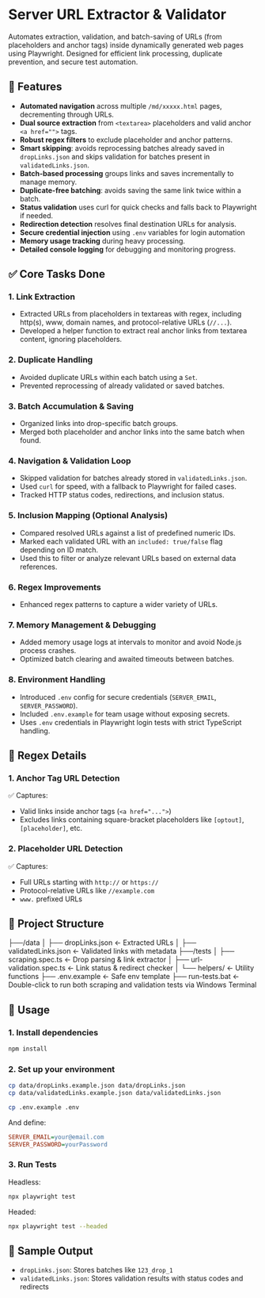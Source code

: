 # Server URL Extractor & Validator

Automates extraction, validation, and batch-saving of URLs (from placeholders and anchor tags) inside dynamically generated web pages using Playwright. Designed for efficient link processing, duplicate prevention, and secure test automation.



## 🔧 Features

- **Automated navigation** across multiple `/md/xxxxx.html` pages, decrementing through URLs.
- **Dual source extraction** from `<textarea>` placeholders and valid anchor `<a href="">` tags.
- **Robust regex filters** to exclude placeholder and anchor patterns.
- **Smart skipping**: avoids reprocessing batches already saved in `dropLinks.json` and skips validation for batches present in `validatedLinks.json`.
- **Batch-based processing** groups links and saves incrementally to manage memory.
- **Duplicate-free batching**: avoids saving the same link twice within a batch.
- **Status validation** uses curl for quick checks and falls back to Playwright if needed.
- **Redirection detection** resolves final destination URLs for analysis.
- **Secure credential injection** using `.env` variables for login automation
- **Memory usage tracking** during heavy processing.
- **Detailed console logging** for debugging and monitoring progress.



## ✅ Core Tasks Done

### 1. Link Extraction 
- Extracted URLs from placeholders in textareas with regex, including http(s), www, domain names, and protocol-relative URLs (`//...`).
- Developed a helper function to extract real anchor links from textarea content, ignoring placeholders.

### 2. Duplicate Handling 
- Avoided duplicate URLs within each batch using a `Set`.
- Prevented reprocessing of already validated or saved batches.

### 3. Batch Accumulation & Saving
- Organized links into drop-specific batch groups.
- Merged both placeholder and anchor links into the same batch when found.

### 4. Navigation & Validation Loop  
- Skipped validation for batches already stored in `validatedLinks.json`.
- Used `curl` for speed, with a fallback to Playwright for failed cases.
- Tracked HTTP status codes, redirections, and inclusion status.

### 5. Inclusion Mapping (Optional Analysis)
- Compared resolved URLs against a list of predefined numeric IDs.
- Marked each validated URL with an `included: true/false` flag depending on ID match.
- Used this to filter or analyze relevant URLs based on external data references.

### 6. Regex Improvements  
- Enhanced regex patterns to capture a wider variety of URLs.

### 7. Memory Management & Debugging  
- Added memory usage logs at intervals to monitor and avoid Node.js process crashes.
- Optimized batch clearing and awaited timeouts between batches.

### 8. Environment Handling
- Introduced `.env` config for secure credentials (`SERVER_EMAIL`, `SERVER_PASSWORD`).
- Included `.env.example` for team usage without exposing secrets.
- Uses `.env` credentials in Playwright login tests with strict TypeScript handling.



## 🔁 Regex Details

### 1. Anchor Tag URL Detection
✅ Captures:

- Valid links inside anchor tags (`<a href="...">`)
- Excludes links containing square-bracket placeholders like `[optout]`, `[placeholder]`, etc.

### 2. Placeholder URL Detection
✅ Captures:

- Full URLs starting with `http://` or `https://`
- Protocol-relative URLs like `//example.com`
- `www.` prefixed URLs


## 📁 Project Structure
├──/data
│   ├── dropLinks.json         ← Extracted URLs
│   ├── validatedLinks.json    ← Validated links with metadata
├──/tests
│   ├── scraping.spec.ts       ← Drop parsing & link extractor
│   ├── url-validation.spec.ts ← Link status & redirect checker
│   └── helpers/               ← Utility functions
├── .env.example               ← Safe env template
├── run-tests.bat              ← Double-click to run both scraping and validation tests via Windows Terminal


## 🚀 Usage
### 1. Install dependencies
```bash
npm install
```

### 2. Set up your environment
```bash
cp data/dropLinks.example.json data/dropLinks.json
cp data/validatedLinks.example.json data/validatedLinks.json
```
```bash
cp .env.example .env
```
And define:
```ini
SERVER_EMAIL=your@email.com
SERVER_PASSWORD=yourPassword
```

### 3. Run Tests
Headless:
```bash
npx playwright test
```
Headed:
```bash
npx playwright test --headed
```

## 🧪 Sample Output
- `dropLinks.json`: Stores batches like `123_drop_1`
- `validatedLinks.json`: Stores validation results with status codes and redirects
